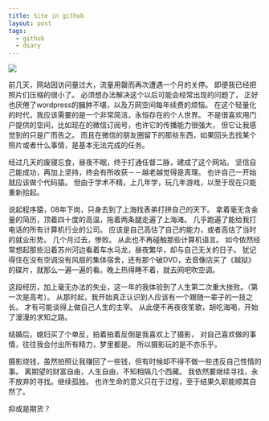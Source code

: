 ```yaml
---
title: Site in github
layout: post
tags:
  - github
  - diary
---
```


![][image-1]

前几天，网站因访问量过大，流量用罄而再次遭遇一个月的关停。
即便我已经把照片们压缩的很小了。
必须想办法解决这个以后可能会经常出现的问题了，
正好也厌倦了wordpress的臃肿不堪，以及万网空间每年续费的烦恼。
在这个轻量化的时代，我应该需要的是一个非常简洁，永恒存在的个人世界。
不是很喜欢用门户提供的空间，比如现在的微信订阅号，也许它的传播能力很强大，
但它让我感觉到的只是广而告之。
而且在微信的朋友圈留下的那些东西，如果回头去找某个照片或者什么事情，是基本无法完成的任务。

经过几天的废寝忘食，昼夜不眠，终于打通任督二脉，建成了这个网站。
坚信自己能成功，再加上坚持，终会有所收获－－越老越觉得是真理。
也许自己一开始就应该做个代码猿。
但由于学术不精，上几年学，玩几年游戏，以至于现在只能重新拾起。

说起程序猿，08年下岗，只身去到了上海找表弟打拼自己的天下。
拿着毫无含金量的简历，顶着四十度的高温，拖着两条腿走遍了上海滩。
几乎跑遍了能给我打电话的所有计算机行业的公司。
应该是自己高估了自己的能力，或者高估了当时的就业形势。
几个月过去，惨败。
从此也不再碰触那些计算机语言。
如今依然经常想起那些沿着苏州河边看着车水马龙，昼夜繁华，却与自己无关的日子。
犹记得住在没有空调没有风扇的集体宿舍，还有那个破DVD，去音像店买了《越狱》的碟片，就那么一遍一遍的看。晚上热得睡不着，就去网吧吹空调。

这段经历，加上毫无办法的失业，这一年的我体验到了人生第二次重大挫败。（第一次是高考）。
从那时起，我开始真正认识到人应该有一个跟随一辈子的一技之长。
才有可能谈得上做自己人生的主宰。
从此便不再夜夜笙歌，胡吃海喝，开始了漫漫的求知之路。

结婚后，媳妇买了个单反，拍着拍着反倒是我喜欢上了摄影，
对自己喜欢做的事情，往往我会付出所有精力，梦里都是。
所以摄影玩的是不亦乐乎。

摄影烧钱，虽然拍照让我赚回了一些钱，但有时候却不得不做一些违反自己性情的事。
离期望的财富自由，人生自由，不知相隔几个西藏。
我依然要继续寻找，永不放弃的寻找。继续孤独。
也许生命的意义只在于过程，至于结果久职能顺其自然了。

抑或是期货？








[image-1]:	http://7xo9zb.com1.z0.glb.clouddn.com/2015-11-13.jpeg